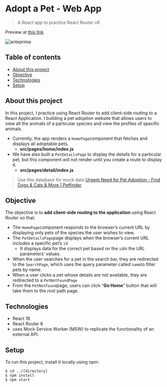 # Adopt a Pet - Web App
> A React app to practice React Router v6

Preview at [this link](https://adopt-a-pet_simonapiz.surge.sh/)

![anteprima](https://user-images.githubusercontent.com/91121660/235917882-0f645705-805f-4dcb-a405-490e2e9e5c0e.png)

## Table of contents
* [About this project](#about-this-project)
* [Objective](#objective)
* [Technologies](#technologies)
* [Setup](#setup)

## About this project

In this project, I practice using React Router to add client-side routing to a React Application. 
I building a pet adoption website that allows users to view all the animals of a particular species and view the profiles of specific animals.

- Currently, the app renders a `HomePage`component that fetches and displays all adoptable pets.
    - **src/pages/home/index.js**
- We have also built a `PetDetailsPage` to display the details for a particular pet, but this component will not render until you create a route to display it.
    - **src/pages/detail/index.js**

> Use this database for mock data [Urgent Need for Pet Adoption - Find Dogs & Cats & More | Petfinder](https://www.petfinder.com/)

## Objective

The objective is to **add client-side routing to the application** using React Router so that:

- The `HomePage`component responds to the browser’s current URL by displaying only pets of the species the user wishes to view.
- The `PetDetailsPage`page displays when the browser’s current URL includes a specific pet’s `id`
    - It displays data for the correct pet based on the `id`in the URL parameters’ values.
- When the user searches for a pet in the search bar, they are redirected to the `SearchPage`, which uses the query parameter called `name`to filter pets by name.
- When a user clicks a pet whose details are not available, they are redirected to a `PetNotFoundPage`
- From the `PetNotFound`page, users can click “**Go Home**” button that will take them to the root path page.


## Technologies
- React 18
- React Router 6
- uses Mock Service Worker (MSW) to replicate the functionality of an external API.

## Setup
To run this project, install it locally using npm:

```
$ cd ../[directory]
$ npm install
$ npm start
```
